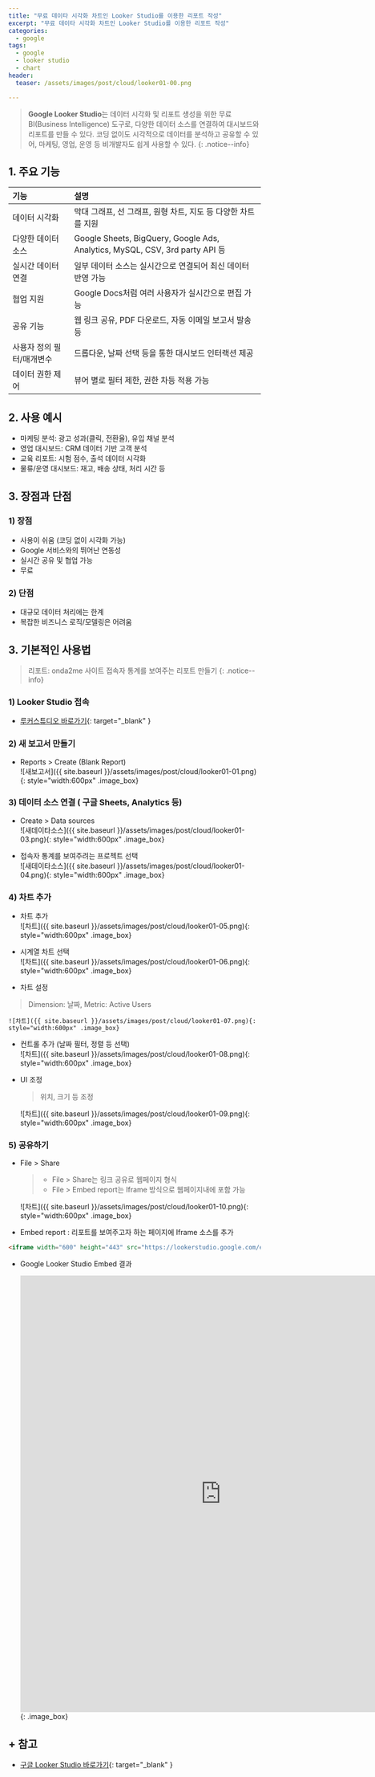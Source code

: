 ```yaml
---
title: "무료 데이타 시각화 차트인 Looker Studio를 이용한 리포트 작성"
excerpt: "무료 데이타 시각화 차트인 Looker Studio를 이용한 리포트 작성"
categories: 
  - google
tags:
  - google
  - looker studio
  - chart
header:
  teaser: /assets/images/post/cloud/looker01-00.png

---
```


> **Google Looker Studio**는 데이터 시각화 및 리포트 생성을 위한 무료 BI(Business Intelligence) 도구로, 다양한 데이터 소스를 연결하여 대시보드와 리포트를 만들 수 있다. 코딩 없이도 시각적으로 데이터를 분석하고 공유할 수 있어, 마케팅, 영업, 운영 등 비개발자도 쉽게 사용할 수 있다.
{: .notice--info}


## 1. 주요 기능   

|  기능 |  설명 |    
| :---- | :---- |    
| 데이터 시각화 | 막대 그래프, 선 그래프, 원형 차트, 지도 등 다양한 차트를 지원 |    
| 다양한 데이터 소스 | Google Sheets, BigQuery, Google Ads, Analytics, MySQL, CSV, 3rd party API 등 |    
| 실시간 데이터 연결 | 일부 데이터 소스는 실시간으로 연결되어 최신 데이터 반영 가능 |     
| 협업 지원 | Google Docs처럼 여러 사용자가 실시간으로 편집 가능 |     
| 공유 기능 | 웹 링크 공유, PDF 다운로드, 자동 이메일 보고서 발송 등 |     
| 사용자 정의 필터/매개변수 | 드롭다운, 날짜 선택 등을 통한 대시보드 인터랙션 제공 |    
| 데이터 권한 제어 | 뷰어 별로 필터 제한, 권한 차등 적용 가능 |     

## 2. 사용 예시

  + 마케팅 분석: 광고 성과(클릭, 전환율), 유입 채널 분석
  + 영업 대시보드: CRM 데이터 기반 고객 분석
  + 교육 리포트: 시험 점수, 출석 데이터 시각화
  + 물류/운영 대시보드: 재고, 배송 상태, 처리 시간 등

## 3. 장점과 단점

### 1) 장점
  + 사용이 쉬움 (코딩 없이 시각화 가능)
  + Google 서비스와의 뛰어난 연동성
  + 실시간 공유 및 협업 가능
  + 무료

### 2) 단점
  + 대규모 데이터 처리에는 한계
  + 복잡한 비즈니스 로직/모델링은 어려움

## 3. 기본적인 사용법   
> 리포트: onda2me 사이트 접속자 통계를 보여주는 리포트 만들기
{: .notice--info}

### 1) Looker Studio 접속
 + [루커스튜디오 바로가기](https://lookerstudio.google.com/){: target="_blank" }

### 2) 새 보고서 만들기
 + Reports > Create (Blank Report)    
   ![새보고서]({{ site.baseurl }}/assets/images/post/cloud/looker01-01.png){: style="width:600px" .image_box}

### 3) 데이터 소스 연결 ( 구글 Sheets, Analytics 등)

 + Create > Data sources    
   ![새데이타소스]({{ site.baseurl }}/assets/images/post/cloud/looker01-03.png){: style="width:600px" .image_box}

 + 접속자 통계를 보여주려는 프로젝트 선택   
   ![새데이타소스]({{ site.baseurl }}/assets/images/post/cloud/looker01-04.png){: style="width:600px" .image_box}

### 4) 차트 추가
 + 차트 추가    
   ![차트]({{ site.baseurl }}/assets/images/post/cloud/looker01-05.png){: style="width:600px" .image_box}

 + 시계열 차트 선택    
   ![차트]({{ site.baseurl }}/assets/images/post/cloud/looker01-06.png){: style="width:600px" .image_box}
  
  + 차트 설정
  > Dimension: 날짜, Metric: Active Users     

    ![차트]({{ site.baseurl }}/assets/images/post/cloud/looker01-07.png){: style="width:600px" .image_box}    

  + 컨트롤 추가 (날짜 필터, 정렬 등 선택)    
    ![차트]({{ site.baseurl }}/assets/images/post/cloud/looker01-08.png){: style="width:600px" .image_box}    

  + UI 조정     
    > 위치, 크기 등 조정    

    ![차트]({{ site.baseurl }}/assets/images/post/cloud/looker01-09.png){: style="width:600px" .image_box}    


### 5) 공유하기

  + File > Share    

    > - File > Share는 링크 공유로 웹페이지 형식    
    > - File > Embed report는 Iframe 방식으로 웹페이지내에 포함 가능

    ![차트]({{ site.baseurl }}/assets/images/post/cloud/looker01-10.png){: style="width:600px" .image_box}    

  + Embed report : 리포트를 보여주고자 하는 페이지에 Iframe 소스를 추가    

  ``` html
  <iframe width="600" height="443" src="https://lookerstudio.google.com/embed/reporting/d0756b1b-0000-0000"></iframe>
  ```

  + Google Looker Studio Embed 결과     

    <iframe width="800" height="870" src="https://lookerstudio.google.com/embed/reporting/d0756b1b-28a3-48fa-88c2-307c0f56b4d7/page/FJHNF" frameborder="1" style="border:5px" allowfullscreen sandbox="allow-storage-access-by-user-activation allow-scripts allow-same-origin allow-popups allow-popups-to-escape-sandbox"></iframe>{: .image_box}    


## + 참고

+ [구글 Looker Studio 바로가기](https://lookerstudio.google.com/){: target="_blank" }




